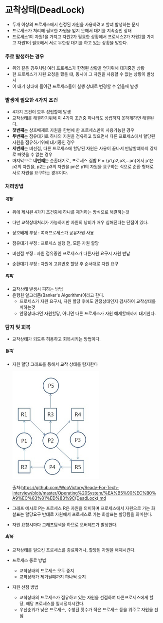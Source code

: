# 교착상태(DeadLock)

* 두개 이상의 프로세스에서 한정된 자원을 사용하려고 할떄 발생하는 문제
* 프로세스가 처리에 필요한 자원을 얻지 못해서 대기를 지속중인 상태
* 프로세스1이 자원1을 가지고 자원2가 필요한 상황에서 프로세스2가 자원2를 가지고 자원1이 필요해서 서로 무한정 대기를 하고 있는 상황을 말한다.

### 주로 발생하는 경우

* 위와 같은 경우처럼 여러 프로세스가 한정된 상황을 얻기위해 대기중인 상황
* 한 프로세스가 자원 요청을 했을 떄, 동시에 그 자원을 사용할 수 없는 상황이 발생시
* 이 대기 상태에 들어간 프로세스들이 실행 상태로 변경할 수 없을때 발생



### 발생에 필요한 4가지 조건

* 4가지 조건이 모두 성립할때 발생
* 교착상태를 해결하기위해 이 4가지 조건중 하나라도 성립하지 못하게하면 해결된다.
* <strong>첫번째</strong>는 상호배제로 자원을 한번에 한 프로세스만이 사용가능한 경우
* <strong>두번째</strong>는 점유대기로 하나의 자원을 점유하고 있으면서 다른 프로세스에서 할당된 자원을 점유하기위해 대기중인 경우
* <strong>세번째</strong>는 비선점, 다른 프로세스에 할당된 자원은 사용이 끝나서 반납할떄까지 강제로 빼앗을 수 없는 경우
* 마지막으로 <strong>네번째</strong>는 순환대기로, 프로세스 집합 P = {p1,p2,p3,...pn}에서 p1은 p2의 자원을, p2는 p3의 자원을 pn은 p1의 자원을 요구하는 식으로 순환 형태로 서로 자원을 요구하는 경우이다.

### 처리방법

##### 예방

* 위에 제시된 4가지 조건중에 하나를 제거하는 방식으로 해결하는것
* 다만 교착상태처리가 가능하지만 자원의 낭비가 매우 심해진다는 단점이 있다.
* 상호배제 부정 : 여러프로세스가 공유자원 사용

* 점유대기 부정 : 프로세스 실행 전, 모든 자원 할당
* 비선점 부정 : 자원 점유중인 프로세스가 다른자원 요구시 자원 반납
* 순환대기 부정 : 자원에 고유번호 할당 후 순서대로 자원 요구

##### 회피

* 교착상태 발생시 피하는 방법
* 은행원 알고리즘(Banker's Algorithm)이라고 한다.
  * 프로세스가 자원 요구시, 자원 할당 후에도 안정상태인지 검사하여 교착상태를 피하는것
  * 안정상태라면 자원할당, 아니면 다른 프로세스가 자원 해제할때까지 대기한다.

### 탐지 및 회복

* 교착상태가 되도록 허용하고 회복시키는 방법이다.

##### 탐지

* 자원 할당 그래프를 통해서 교착 상태를 탐지한다

  ![image-20210917213949818](deadlock_yoonseok.assets/image-20210917213949818.png)

  출처:https://github.com/WooVictory/Ready-For-Tech-Interview/blob/master/Operating%20System/%EA%B5%90%EC%B0%A9%EC%83%81%ED%83%9C(DeadLock).md

* 그래프 예시로 P는 프로세스 R은 자원을 의미하며 프로세스에서 자원으로 가는 화살표는 할당요구 반대로 자원에서 프로세스로 가는 화살표는 할당됨을 의미한다.
* 자원 요청시마다 그래프탐색을 하므로 오버헤드가 발생한다.

##### 회복

* 교착상태를 일으킨 프로세스를 종료하거나, 할당된 자원을 해제시킨다.

* 프로세스 종료 방법
  * 교착상태의 프로세스 모두 중지
  * 교착상태가 제거될때까지 하나씩 중지
* 자원 선점 방법
  * 교착상태의 프로세스가 점유하고 있는 자원을 선점하여 다른프로세스에게 할당, 해당 프로세스를 일시정지시킨다.
  * 우선순위가 낮은 프로세스, 수행된 횟수가 적은 프로세스 등을 위주로 자원을 선점

